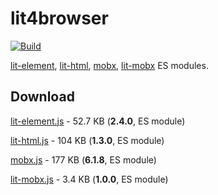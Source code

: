 # lit4browser

[![Build](https://github.com/webfolderio/lit4browser/workflows/lit-element/badge.svg)](https://github.com/webfolderio/lit4browser/actions)

[lit-element](https://github.com/Polymer/lit-element), [lit-html](https://github.com/Polymer/lit-html), [mobx](https://github.com/mobxjs/mobx), [lit-mobx](https://github.com/adobe/lit-mobx) ES modules.

## Download

[lit-element.js](https://github.com/webfolderio/lit4browser/releases/download/2.4/lit-element.js) - 52.7 KB (__2.4.0__, ES module)

[lit-html.js](https://github.com/webfolderio/lit4browser/releases/download/2.4/lit-html.js) - 104 KB (__1.3.0__, ES module)

[mobx.js](https://github.com/webfolderio/lit4browser/releases/download/2.4/mobx.js) - 177 KB (__6.1.8__, ES module)

[lit-mobx.js](https://github.com/webfolderio/lit4browser/releases/download/2.4/lit-mobx.js) - 3.4 KB (__1.0.0__, ES module)

